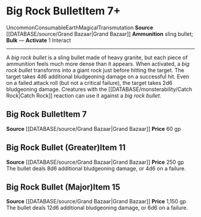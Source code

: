 ﻿---
actions: '[one-action]'
element: Earth
id: '1248'
item_category: Consumables
item_subcategory: Magical Ammunition
level: '7'
name: Big Rock Bullet
price: 60 gp
rarity: Uncommon
school: Transmutation
source: '[[DATABASE/source/Grand Bazaar|Grand Bazaar]]'
subcategory: consumable/magicalammunition
trait:
- '[[DATABASE/trait/Consumable|Consumable]]'
- '[[DATABASE/trait/Earth|Earth]]'
- '[[DATABASE/trait/Magical|Magical]]'
- '[[DATABASE/trait/Transmutation|Transmutation]]'
- '[[DATABASE/trait/Uncommon|Uncommon]]'
type: Item

---
# Big Rock Bullet<span class="item-type">Item 7+</span>

<span class="trait-uncommon item-trait">Uncommon</span><span class="item-trait">Consumable</span><span class="item-trait">Earth</span><span class="item-trait">Magical</span><span class="item-trait">Transmutation</span>
**Source** [[DATABASE/source/Grand Bazaar|Grand Bazaar]]
**Ammunition** sling bullet; **Bulk** —
**Activate** <span class="action-icon">1</span> Interact

---
A _big rock bullet_ is a sling bullet made of heavy granite, but each piece of ammunition feels much more dense than it appears. When activated, a _big rock bullet_ transforms into a giant rock just before hitting the target. The target takes 4d6 additional bludgeoning damage on a successful hit. Even on a failed attack roll (but not a critical failure), the target takes 2d6 bludgeoning damage. Creatures with the [[DATABASE/monsterability/Catch Rock|Catch Rock]] reaction can use it against a _big rock bullet_.

## Big Rock Bullet<span class="item-type">Item 7</span>

**Source** [[DATABASE/source/Grand Bazaar|Grand Bazaar]]
**Price** 60 gp

## Big Rock Bullet (Greater)<span class="item-type">Item 11</span>

**Source** [[DATABASE/source/Grand Bazaar|Grand Bazaar]]
**Price** 250 gp
The bullet deals 8d6 additional bludgeoning damage, or 4d6 on a failure.

## Big Rock Bullet (Major)<span class="item-type">Item 15</span>

**Source** [[DATABASE/source/Grand Bazaar|Grand Bazaar]]
**Price** 1,150 gp
The bullet deals 12d6 additional bludgeoning damage, or 6d6 on a failure.